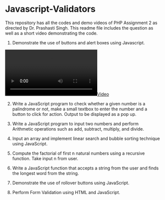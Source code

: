 # Javascript-Validators
This repository has all the codes and demo videos of PHP Assignment 2 as directed by Dr. Prashasti Singh.
This readme file includes the question as well as a short video demonstrating the code.

1. Demonstrate the use of buttons and alert boxes using Javascript.

[![](Videos//Buttons_and_alert_boxes.mp4 ) ](https://user-images.githubusercontent.com/64068083/197337554-8ae132fd-67a7-499e-a571-9d073c4fb6df.mp4)

2. Write a JavaScript program to check whether a given number is a palindrome or not, make a small textbox to enter the number and a button to click for action. Output to be displayed as a pop up.



3. Write a JavaScript program to input two numbers and perform Arithmetic operations such as add, subtract, multiply, and divide.



4. Input an array and implement linear search and bubble sorting technique using JavaScript.



5. Compute the factorial of first n natural numbers using a recursive function. Take input n from user.



6. Write a JavaScript function that accepts a string from the user and finds the longest word from the string.



7. Demonstrate the use of rollover buttons using JavaScript.



8. Perform Form Validation using HTML and JavaScript.
